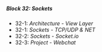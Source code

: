 ##### Block 32: Sockets
*  32-1: *Architecture - View Layer*
*  32-1: *Sockets - TCP/UDP & NET*
*  32-2: *Sockets - Socket.io*
*  32-3: *Project - Webchat*